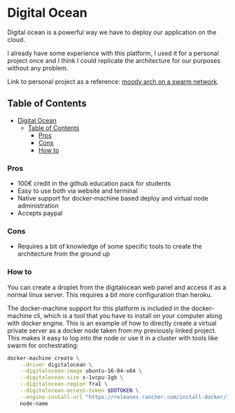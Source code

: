 # Digital Ocean

Digital ocean is a powerful way we have to deploy our application on the cloud. 

I already have some experience with this platform, I used it for a personal project once and I think I could replicate the architecture for our purposes without any problem.

Link to personal project as a reference: [moody arch on a swarm network](https://github.com/Abathargh/moody-do-swarm).


## Table of Contents
- [Digital Ocean](#digital-ocean)
  - [Table of Contents](#table-of-contents)
    - [Pros](#pros)
    - [Cons](#cons)
    - [How to](#how-to)

### Pros
- 100€ credit in the github education pack for students
- Easy to use both via website and terminal
- Native support for docker-machine based deploy and virtual node administration
- Accepts paypal
  
### Cons
- Requires a bit of knowledge of some specific tools to create the architecture from the ground up

### How to

You can create a droplet from the digitalocean web panel and access it as a normal linux server. This requires a bit more configuration than heroku.

The docker-machine support for this platform is included in the docker-machine cli, which is a tool that you have to install on your computer along with docker engine. This is an example of how to directly create a virtual private server as a docker node taken from my previously linked project. This makes it easy to log into the node or use it in a cluster with tools like swarm for orchestrating:

```bash
docker-machine create \
    --driver digitalocean \
    --digitalocean-image ubuntu-16-04-x64 \
    --digitalocean-size s-1vcpu-1gb \
    --digitalocean-region fra1 \
    --digitalocean-access-token $DOTOKEN \
    --engine-install-url "https://releases.rancher.com/install-docker/19.03.9.sh" \
    node-name
```